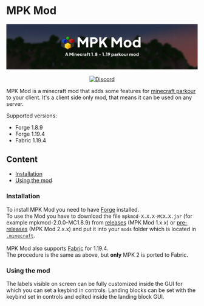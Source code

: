 # MPK Mod
![](/img/banner.webp)

<div align="center">

[![Discord](https://discord.com/api/guilds/819737524372504587/widget.png?style=banner2)](https://discord.gg/rSzmsdXsvW)

</div>

MPK Mod is a minecraft mod that adds some features for [minecraft parkour](https://www.mcpk.wiki/wiki/Main_Page) to your client. It's a client side only mod, that means it can be used on any server.

Supported versions: 
- Forge 1.8.9
- Forge 1.19.4
- Fabric 1.19.4

## Content
- [Installation](#installation)
- [Using the mod](#using-the-mod)

### Installation
To install MPK Mod you need to have [Forge](https://files.minecraftforge.net) installed. <br>
To use the Mod you have to download the file `mpkmod-X.X.X-MCX.X.jar` (for example mpkmod-2.0.0-MC1.8.9) from [releases](https://github.com/kurrycat2004/MpkMod/releases) (MPK Mod 1.x.x) or [pre-releases](https://github.com/kurrycat2004/MPKMod_2/releases) (MPK Mod 2.x.x) and put it into your `mods` folder which is located in [`.minecraft`](https://minecraft.gamepedia.com/.minecraft).
<br><br>
MPK Mod also supports [Fabric](https://fabricmc.net/) for 1.19.4.<br>
The procedure is the same as above, but **only** MPK 2 is ported to Fabric.

### Using the mod
The labels visible on screen can be fully customized inside the GUI for which you can set a keybind in controls.
Landing blocks can be set with the keybind set in controls and edited inside the landing block GUI.
